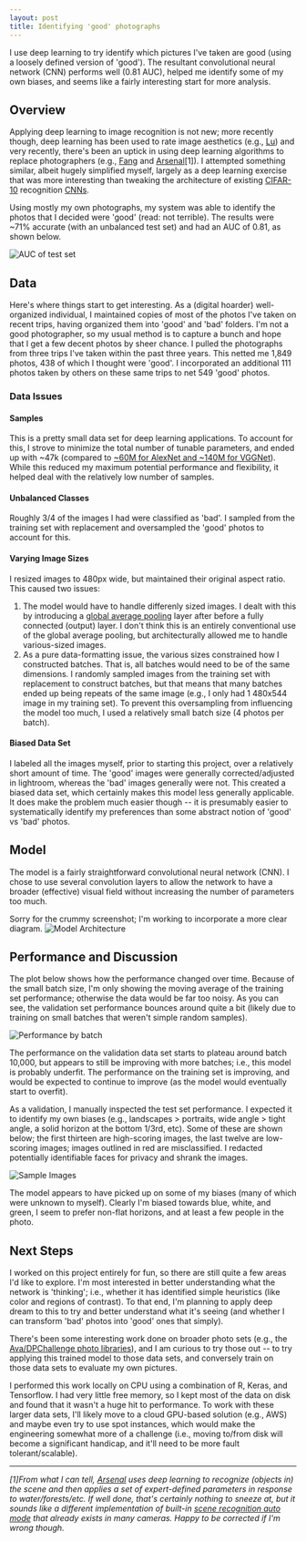 ```yaml
---
layout: post
title: Identifying 'good' photographs
---
```

I use deep learning to try identify which pictures I've taken are good (using a loosely defined version of 'good'). The resultant convolutional neural network (CNN) performs well (0.81 AUC), helped me identify some of my own biases, and seems like a fairly interesting start for more analysis. 

## Overview

Applying deep learning to image recognition is not new; more recently though, deep learning has been used to rate image aesthetics (e.g., [Lu](http://ieeexplore.ieee.org/document/7243357/)) and very recently, there's been an uptick in using deep learning algorithms to replace photographers (e.g., [Fang](https://arxiv.org/abs/1707.03491) and [Arsenal](https://www.kickstarter.com/projects/2092430307/arsenal-the-intelligent-camera-assistant-0)[1]). I attempted something similar, albeit hugely simplified myself, largely as a deep learning exercise that was more interesting than tweaking the architecture of existing [CIFAR-10](https://www.cs.toronto.edu/~kriz/cifar.html) recognition [CNNs](http://cs231n.github.io/convolutional-networks/). 

Using mostly my own photographs, my system was able to identify the photos that I decided were 'good' (read: not terrible). The results were ~71% accurate (with an unbalanced test set) and had an AUC of 0.81, as shown below.

![AUC of test set](/assets/photo-quality/test_auc_1.png)

## Data
Here's where things start to get interesting. As a (digital hoarder) well-organized individual, I maintained copies of most of the photos I've taken on recent trips, having organized them into 'good' and 'bad' folders. I'm not a good photographer, so my usual method is to capture a bunch and hope that I get a few decent photos by sheer chance. I pulled the photographs from three trips I've taken within the past three years. This netted me 1,849 photos, 438 of which I thought were 'good'. I incorporated an additional 111 photos taken by others on these same trips to net 549 'good' photos.

### Data Issues

#### Samples
This is a pretty small data set for deep learning applications. To account for this, I strove to minimize the total number of tunable parameters, and ended up with ~47k (compared to [~60M for AlexNet and ~140M for VGGNet](http://cs231n.github.io/convolutional-networks/)). While this reduced my maximum potential performance and flexibility, it helped deal with the relatively low number of samples.

#### Unbalanced Classes
Roughly 3/4 of the images I had were classified as 'bad'. I sampled from the training set with replacement and oversampled the 'good' photos to account for this.

#### Varying Image Sizes
I resized images to 480px wide, but maintained their original aspect ratio. This caused two issues:

1. The model would have to handle differenly sized images. I dealt with this by introducing a [global average pooling](https://arxiv.org/pdf/1312.4400.pdf) layer after before a fully connected (output) layer. I don't think this is an entirely conventional use of the global average pooling, but architecturally allowed me to handle various-sized images.
2. As a pure data-formatting issue, the various sizes constrained how I constructed batches. That is, all batches would need to be of the same dimensions. I randomly sampled images from the training set with replacement to construct batches, but that means that many batches ended up being repeats of the same image (e.g., I only had 1 480x544 image in my training set). To prevent this oversampling from influencing the model too much, I used a relatively small batch size (4 photos per batch). 

#### Biased Data Set
I labeled all the images myself, prior to starting this project, over a relatively short amount of time. The 'good' images were generally corrected/adjusted in lightroom, whereas the 'bad' images generally were not. This created a biased data set, which certainly makes this model less generally applicable. It does make the problem much easier though -- it is presumably easier to systematically identify my preferences than some abstract notion of 'good' vs 'bad' photos. 

## Model
The model is a fairly straightforward convolutional neural network (CNN). I chose to use several convolution layers to allow the network to have a broader (effective) visual field without increasing the number of parameters too much. 

Sorry for the crummy screenshot; I'm working to incorporate a more clear diagram.
![Model Architecture](/assets/photo-quality/model_architecture_stand_in.png)

## Performance and Discussion
The plot below shows how the performance changed over time. Because of the small batch size, I'm only showing the moving average of the training set performance; otherwise the data would be far too noisy. As you can see, the validation set performance bounces around quite a bit (likely due to training on small batches that weren't simple random samples). 

![Performance by batch](/assets/photo-quality/performance.png)

The performance on the validation data set starts to plateau around batch 10,000, but appears to still be improving with more batches; i.e., this model is probably underfit. The performance on the training set is improving, and would be expected to continue to improve (as the model would eventually start to overfit). 

As a validation, I manually inspected the test set performance. I expected it to identify my own biases (e.g., landscapes > portraits, wide angle > tight angle, a solid horizon at the bottom 1/3rd, etc). Some of these are shown below; the first thirteen are high-scoring images, the last twelve are low-scoring images; images outlined in red are misclassified. I redacted potentially identifiable faces for privacy and shrank the images.

![Sample Images](/assets/photo-quality/test_grid_5_5.jpg)

The model appears to have picked up on some of my biases (many of which were unknown to myself). Clearly I'm biased towards blue, white, and green, I seem to prefer non-flat horizons, and at least a few people in the photo. 

## Next Steps
I worked on this project entirely for fun, so there are still quite a few areas I'd like to explore. I'm most interested in better understanding what the network is 'thinking'; i.e., whether it has identified simple heuristics (like color and regions of contrast). To that end, I'm planning to apply deep dream to this to try and better understand what it's seeing (and whether I can transform 'bad' photos into 'good' ones that simply). 

There's been some interesting work done on broader photo sets (e.g., the [Ava/DPChallenge photo libraries](https://github.com/shubhamchaudhary/aesthetics)), and I am curious to try those out -- to try applying this trained model to those data sets, and conversely train on those data sets to evaluate my own pictures. 

I performed this work locally on CPU using a combination of R, Keras, and Tensorflow. I had very little free memory, so I kept most of the data on disk and found that it wasn't a huge hit to performance. To work with these larger data sets, I'll likely move to a cloud GPU-based solution (e.g., AWS) and maybe even try to use spot instances, which would make the engineering somewhat more of a challenge (i.e., moving to/from disk will become a significant handicap, and it'll need to be more fault tolerant/scalable).

----

_[1]From what I can tell, [Arsenal](https://witharsenal.com/blog/choosing-camera-settings/) uses deep learning to recognize (objects in) the scene and then applies a set of expert-defined parameters in response to water/forests/etc. If well done, that's certainly nothing to sneeze at, but it sounds like a different implementation of built-in [scene recognition auto mode](http://docs.esupport.sony.com/dvimag/DSCRX100_guide/en/contents/02/03/02/02.html) that already exists in many cameras. Happy to be corrected if I'm wrong though._